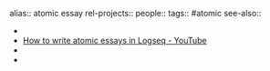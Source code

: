 alias:: atomic essay
rel-projects::
people::
tags:: #atomic 
see-also::

-
- [How to write atomic essays in Logseq - YouTube](https://www.youtube.com/watch?v=KiCplAxd__c)
-
-